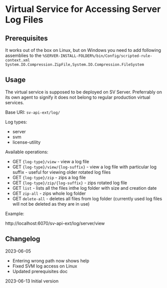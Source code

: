 # Virtual Service for Accessing Server Log Files

## Prerequisites

It works out of the box on Linux, but on Windows you need to add following assemblies to the `%SERVER-INSTALL-FOLDER%/bin/Config/scripted-rule-context.xml`
`System.IO.Compression.ZipFile,System.IO.Compression.FileSystem`

## Usage

The virtual service is supposed to be deployed on SV Server. Preferrably on its own agent to signify it does not belong to regular production virtual services.

Base URI: `sv-api-ext/log/`

Log types:
   * server
   * svm
   * license-utility

Available operations:

   * GET `{log-type}/view` - view a log file
   * GET `{log-type}/view/{log-suffix}` - view a log file with particular log suffix - useful for viewing older rotated log files
   * GET `{log-type}/zip` - zips a log file
   * GET `{log-type}/zip/{log-suffix}` - zips rotated log file
   * GET `list` - lists all the files inthe log folder with size and creation date
   * GET `zip-all` - zips whole log folder
   * GET `delete-all` - deletes all files from log folder (currently used log files will not be deleted as they are in use)
   
Example:

http://localhost:6070/sv-api-ext/log/server/view

## Changelog

2023-06-05
   * Entering wrong path now shows help
   * Fixed SVM log access on Linux
   * Updated prerequisites doc 

2023-06-13
Initial version